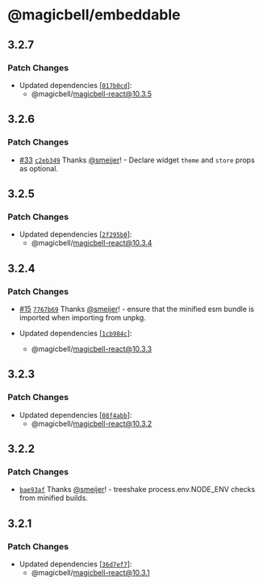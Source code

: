 # @magicbell/embeddable

## 3.2.7

### Patch Changes

- Updated dependencies [[`017b0cd`](https://github.com/magicbell-io/magicbell-js/commit/017b0cd52ed004de24d98d3a99ac5503031d4e66)]:
  - @magicbell/magicbell-react@10.3.5

## 3.2.6

### Patch Changes

- [#33](https://github.com/magicbell-io/magicbell-js/pull/33) [`c2eb349`](https://github.com/magicbell-io/magicbell-js/commit/c2eb349734f659e237ce9984414dd44acf98c19c) Thanks [@smeijer](https://github.com/smeijer)! - Declare widget `theme` and `store` props as optional.

## 3.2.5

### Patch Changes

- Updated dependencies [[`2f295b0`](https://github.com/magicbell-io/magicbell-js/commit/2f295b0a02bf735e0f594f0bd0985b1523615ac7)]:
  - @magicbell/magicbell-react@10.3.4

## 3.2.4

### Patch Changes

- [#15](https://github.com/magicbell-io/magicbell-js/pull/15) [`7767b69`](https://github.com/magicbell-io/magicbell-js/commit/7767b69ed20539c4ccf2ba7cdc53bd5783a36d12) Thanks [@smeijer](https://github.com/smeijer)! - ensure that the minified esm bundle is imported when importing from unpkg.

- Updated dependencies [[`1cb984c`](https://github.com/magicbell-io/magicbell-js/commit/1cb984cfac485254c286385d8a750bc3c62cfbbb)]:
  - @magicbell/magicbell-react@10.3.3

## 3.2.3

### Patch Changes

- Updated dependencies [[`08f4abb`](https://github.com/magicbell-io/magicbell-js/commit/08f4abb6605de603688e970c49218e5aa41ebc08)]:
  - @magicbell/magicbell-react@10.3.2

## 3.2.2

### Patch Changes

- [`bae93af`](https://github.com/magicbell-io/magicbell-js/commit/bae93af0f4720888c30206b4fb302b28320a3841) Thanks [@smeijer](https://github.com/smeijer)! - treeshake process.env.NODE_ENV checks from minified builds.

## 3.2.1

### Patch Changes

- Updated dependencies [[`36d7ef7`](https://github.com/magicbell-io/magicbell-js/commit/36d7ef726317efac1cbe30a97afdf26c5a4e7cd5)]:
  - @magicbell/magicbell-react@10.3.1
